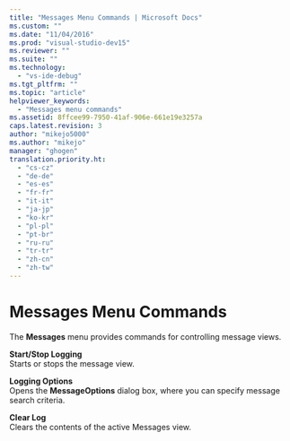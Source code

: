 ```yaml
---
title: "Messages Menu Commands | Microsoft Docs"
ms.custom: ""
ms.date: "11/04/2016"
ms.prod: "visual-studio-dev15"
ms.reviewer: ""
ms.suite: ""
ms.technology: 
  - "vs-ide-debug"
ms.tgt_pltfrm: ""
ms.topic: "article"
helpviewer_keywords: 
  - "Messages menu commands"
ms.assetid: 8ffcee99-7950-41af-906e-661e19e3257a
caps.latest.revision: 3
author: "mikejo5000"
ms.author: "mikejo"
manager: "ghogen"
translation.priority.ht: 
  - "cs-cz"
  - "de-de"
  - "es-es"
  - "fr-fr"
  - "it-it"
  - "ja-jp"
  - "ko-kr"
  - "pl-pl"
  - "pt-br"
  - "ru-ru"
  - "tr-tr"
  - "zh-cn"
  - "zh-tw"
---
```

# Messages Menu Commands
The **Messages** menu provides commands for controlling message views.  
  
 **Start/Stop Logging**  
 Starts or stops the message view.  
  
 **Logging Options**  
 Opens the **MessageOptions** dialog box, where you can specify message search criteria.  
  
 **Clear Log**  
 Clears the contents of the active Messages view.